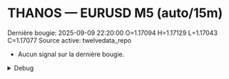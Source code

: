 # THANOS — EURUSD M5 (auto/15m)
Dernière bougie: 2025-09-09 22:20:00  O=1.17094  H=1.17129  L=1.17043  C=1.17077
Source active: twelvedata_repo

- Aucun signal sur la dernière bougie.

<details><summary>Debug</summary>

- TD_API_KEY manquant.

</details>